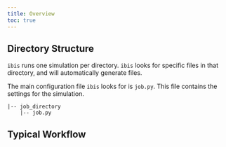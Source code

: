 ```yaml
---
title: Overview
toc: true
---
```


## Directory Structure
`ibis` runs one simulation per directory.
`ibis` looks for specific files in that directory, and will automatically generate files.

The main configuration file `ibis` looks for is `job.py`.
This file contains the settings for the simulation.
```
|-- job_directory
    |-- job.py
```

## Typical Workflow
